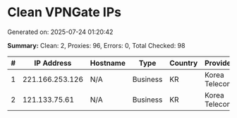 # Clean VPNGate IPs
Generated on: 2025-07-24 01:20:42

**Summary:** Clean: 2, Proxies: 96, Errors: 0, Total Checked: 98

| # | IP Address | Hostname | Type | Country | Provider |
|---|------------|----------|------|---------|----------|
| 1 | 221.166.253.126 | N/A | Business | KR | Korea Telecom |
| 2 | 121.133.75.61 | N/A | Business | KR | Korea Telecom |

